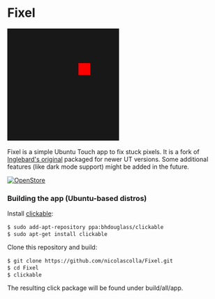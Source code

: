 # Fixel

![](Fixel.png)

Fixel is a simple Ubuntu Touch app to fix stuck pixels. It is a fork of [Inglebard's original](https://github.com/Inglebard/Fixel) packaged for newer UT versions. Some additional features (like dark mode support) might be added in the future.

[![OpenStore](https://open-store.io/badges/en_US.png)](https://open-store.io/app/fixel.collaproductions)

### Building the app (Ubuntu-based distros)

Install [clickable](https://clickable-ut.dev/en/latest/install.html):

```
$ sudo add-apt-repository ppa:bhdouglass/clickable
$ sudo apt-get install clickable
```

Clone this repository and build:

```
$ git clone https://github.com/nicolascolla/Fixel.git
$ cd Fixel
$ clickable
```

The resulting click package will be found under build/all/app.
